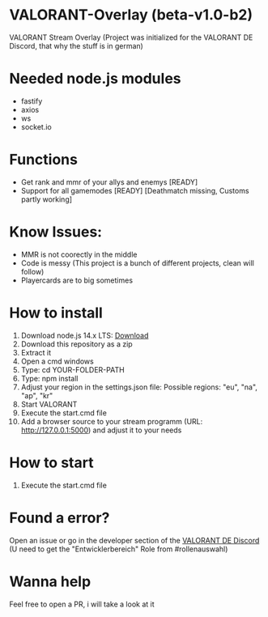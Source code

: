 # VALORANT-Overlay (beta-v1.0-b2)
VALORANT Stream Overlay (Project was initialized for the VALORANT DE Discord, that why the stuff is in german)

# Needed node.js modules
- fastify
- axios
- ws
- socket.io

# Functions
- Get rank and mmr of your allys and enemys [READY]
- Support for all gamemodes [READY] [Deathmatch missing, Customs partly working]

# Know Issues:
- MMR is not coorectly in the middle
- Code is messy (This project is a bunch of different projects, clean will follow)
- Playercards are to big sometimes

# How to install
1. Download node.js 14.x LTS: [Download](https://nodejs.org/en/download/)
2. Download this repository as a zip
3. Extract it
4. Open a cmd windows
5. Type: cd YOUR-FOLDER-PATH
6. Type: npm install
7. Adjust your region in the settings.json file: Possible regions: "eu", "na", "ap", "kr"
8. Start VALORANT
9. Execute the start.cmd file
10. Add a browser source to your stream programm (URL: http://127.0.0.1:5000) and adjust it to your needs

# How to start
1. Execute the start.cmd file

# Found a error?
Open an issue or go in the developer section of the [VALORANT DE Discord](https://discord.gg/valode) (U need to get the "Entwicklerbereich" Role from #rollenauswahl)

# Wanna help
Feel free to open a PR, i will take a look at it
